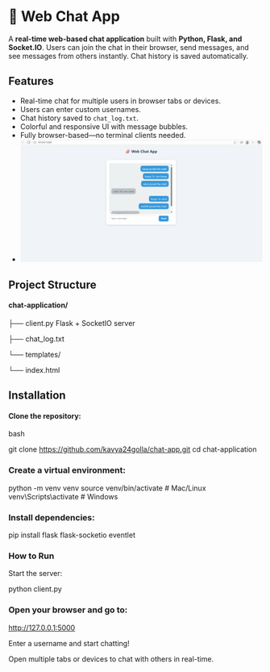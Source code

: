 # 🌈 Web Chat App

A **real-time web-based chat application** built with **Python, Flask, and Socket.IO**. Users can join the chat in their browser, send messages, and see messages from others instantly. Chat history is saved automatically.

## Features
- Real-time chat for multiple users in browser tabs or devices.
- Users can enter custom usernames.
- Chat history saved to `chat_log.txt`.
- Colorful and responsive UI with message bubbles.
- Fully browser-based—no terminal clients needed.
- ![Chat App Screenshot](app_.png)

## Project Structure
 #### chat-application/
├── client.py Flask + SocketIO server

├── chat_log.txt 

└── templates/

└── index.html 

## Installation
#### Clone the repository:

 bash

git clone https://github.com/kavya24golla/chat-app.git
cd chat-application
 ### Create a virtual environment:

python -m venv venv
source venv/bin/activate   # Mac/Linux
venv\Scripts\activate      # Windows


 ### Install dependencies:

pip install flask flask-socketio eventlet

 ### How to Run

Start the server:

python client.py


### Open your browser and go to:

http://127.0.0.1:5000


Enter a username and start chatting!

Open multiple tabs or devices to chat with others in real-time.


